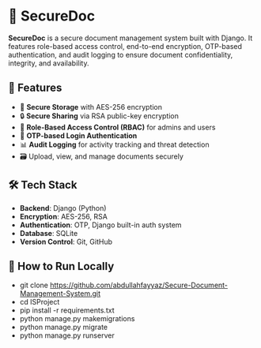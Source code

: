 # 🔐 SecureDoc

**SecureDoc** is a secure document management system built with Django. It features role-based access control, end-to-end encryption, OTP-based authentication, and audit logging to ensure document confidentiality, integrity, and availability.

## 🚀 Features

- 🧾 **Secure Storage** with AES-256 encryption
- 🔒 **Secure Sharing** via RSA public-key encryption
- 👥 **Role-Based Access Control (RBAC)** for admins and users
- 🔑 **OTP-based Login Authentication**
- 📊 **Audit Logging** for activity tracking and threat detection
- 🗃️ Upload, view, and manage documents securely

## 🛠 Tech Stack

- **Backend**: Django (Python)
- **Encryption**: AES-256, RSA
- **Authentication**: OTP, Django built-in auth system
- **Database**: SQLite
- **Version Control**: Git, GitHub


## 🧪 How to Run Locally

- git clone https://github.com/abdullahfayyaz/Secure-Document-Management-System.git
- cd ISProject
- pip install -r requirements.txt
- python manage.py makemigrations
- python manage.py migrate
- python manage.py runserver




